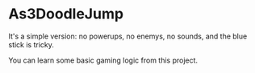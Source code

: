 As3DoodleJump
=============
It's a simple version: no powerups, no enemys, no sounds, and the blue stick is tricky.

You can learn some basic gaming logic from this project.
